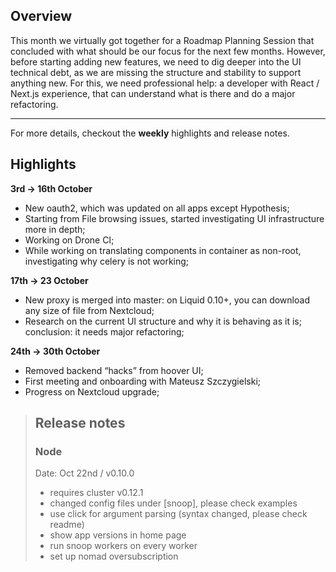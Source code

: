 ## Overview

This month we virtually got together for a Roadmap Planning Session that concluded with what should be our focus for the next few months. However, before starting adding new features, we need to dig deeper into the UI technical debt, as we are missing the structure and stability to support anything new. For this, we need professional help: a developer with React / Next.js experience, that can understand what is there and do a major refactoring.
***

For more details, checkout the **weekly** highlights and release notes.

## Highlights
**3rd -> 16th October** 
- New oauth2, which was updated on all apps except Hypothesis;
- Starting from File browsing issues, started investigating UI infrastructure more in depth;
- Working on Drone CI;
- While working on translating components in container as non-root, investigating why celery is not working;

**17th -> 23 October**
- New proxy is merged into master: on Liquid 0.10+, you can download any size of file from Nextcloud;
- Research on the current UI structure and why it is behaving as it is; conclusion: it needs major refactoring;

**24th -> 30th October**
- Removed backend “hacks” from hoover UI;
- First meeting and onboarding with Mateusz Szczygielski;
- Progress on Nextcloud upgrade;

> ## Release notes 
> ### Node
>Date: Oct 22nd / v0.10.0
>- requires cluster v0.12.1
>- changed config files under [snoop], please check examples
>- use click for argument parsing (syntax changed, please check readme)
>- show app versions in home page
>- run snoop workers on every worker
>- set up nomad oversubscription
>


